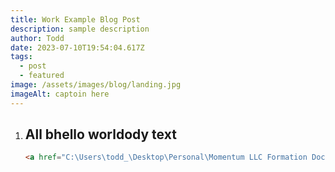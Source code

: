 ```yaml
---
title: Work Example Blog Post
description: sample description
author: Todd
date: 2023-07-10T19:54:04.617Z
tags:
  - post
  - featured
image: /assets/images/blog/landing.jpg
imageAlt: captoin here
---
```

1. ## A﻿ll bhello worldody text

   ```html
   <a href="C:\Users\todd_\Desktop\Personal\Momentum LLC Formation Docs\Single Member LLC -- Momentum Web Design LLC.pdf">LINK</a>
   ```